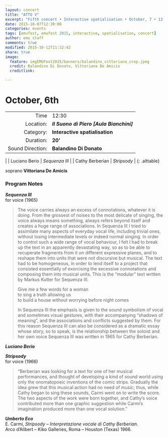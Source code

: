 ```yaml
---
layout: concert
title: "ATTO V"
excerpt: "Fifth concert • Interactive spatialisation • October, 7 • 12:30"
date: 2015-10-07T12:30:00
categories: events
tags: [emufest, emufest 2015, interactive, spatialisation, concert]
author: emu_staff
comments: true
modified: 2015-10-12T11:32:42
share: true
image:
  feature: imgEMUFest2015/banners/balandino_vittoriana_crop.jpeg
  credit: Balandino Di Donato, Vittoriana De Amicis
  creditlink:

---
```


# October, 6th

|  |  |
|------------:|:------------|
| Time | 12:30 |
| Location: | ***Il Suono di Piero [Aula Bianchini]*** |
| Category: | **Interactive spatialisation** |
| Duration: | **20'** |
| Sound Direction: | **Balandino Di Donato** |
|
| Luciano Berio | *Sequenza III* |
| Cathy Berberian | *Stripsody* |
{: .alttable}

soprano **Vittoriana De Amicis**    

### Program Notes

<!-- ***Sequenza III*** (nota dell'autore)     
per voce (1965)

>La voce porta sempre con sé un eccesso di connotazioni. Dal rumore più insolente al canto più squisito, la voce significa sempre qualcosa, rimanda sempre ad altro da sé e crea una gamma molto vasta di associazioni. In Sequenza III ho cercato di assimilare musicalmente molti aspetti della vocalità quotidiana, anche quelli triviali, senza però per questo rinunciare ad alcuni aspetti intermedi ed al canto vero e proprio. Per controllare un insieme così vasto di comportamenti vocali era necessario frantumare il testo e in apparenza devastarlo, per poterne recuperare i frammenti su diversi piani espressivi e ricomporli in unità non più discorsive ma musicali. Era cioè necessario rendere il testo omogeneo e disponibile al progetto che consiste, nelle sue linee essenziali, nell’esorcizzare l’eccesso di connotazioni componendole in un’unità musicale. Ecco il breve testo «modulare» di Markus Kutter per Sequenza III:

>Give me	a few words	for a woman
to sing	a truth allowing us
to build a house	without worrying	before night comes

>In Sequenza III l’enfasi è posta sul simbolismo sonoro di gesti vocali e talvolta visivi, sulle «ombre di significato» che li accompagnano, sulle associazioni e sui conflitti che essi suggeriscono. Per questa ragione Sequenza III può anche essere considerata come un saggio di drammaturgia musicale la cui storia, in un certo senso, è il rapporto fra l’interprete e la sua stessa voce.
Sequenza III è stata scritta nel 1965 per Cathy Berberian.

>**Luciano Berio** -->

***Sequenza III***    
for voice (1965)

>The voice carries always an excess of connotations, whatever it is doing. From the grossest of noises to the most delicate of singing, the voice always means something, always refers beyond itself and creates a huge range of associations. In Sequenza III I tried to assimilate many aspects of everyday vocal life, including trivial ones, without losing intermediate levels or indeed normal singing. In order to control such a wide range of vocal behaviour, I felt I had to break up the text in an apparently devastating way, so as to be able to recuperate fragments from it on different expressive planes, and to reshape them into units that were not discursive but musical. The text had to be homogeneous, in order to lend itself to a project that consisted essentially of exorcising the excessive connotations and composing them into musical units. This is the “modular” text written by Markus Kutter for Sequenza III.
>
>Give me	a few words	for a woman    
to sing	a truth allowing us    
to build a house	without worrying	before night comes    
>
>In Sequenza III the emphasis is given to the sound symbolism of vocal and sometimes visual gestures, with their accompanying “shadows of meaning”, and the associations and conflicts suggested by them. For this reason Sequenza III can also be considered as a dramatic essay whose story, so to speak, is the relationship between the soloist and her own voice
Sequenza III was written in 1965 for Cathy Berberian.
>

***Luciano Berio***

***Stripsody***    
for voice (1966)

>“Berberian was looking for a text for one of her musical performances, and thought of developing a kind of sound world using only the onomatopoeic inventions of the comic strips. Gradually the idea grew that this musical action had no need of music; thus, while Cathy began to sing these sounds, Carmi went on to write the score. The two aspects of the work were born together, and Cathy’s voice contributed more than one graphic suggestion while Carmi’s imagination produced more than one vocal solution.”

***Umberto Eco***    
E. Carmi, *Stripsody – Interpretazione vocale di Cathy Berberian*.    
Arco d’Alibert – Kiko Galleries, Roma – Houston (Texas) 1966.
